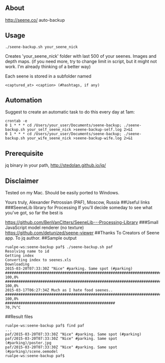 ## About
http://seene.co/ auto-backup
## Usage
`./seene-backup.sh your_seene_nick`

Creates 'your_seene_nick' folder with last 500 of your seenes. Images and depth maps.
(if you need more, try to change limit in script, but it might not work. I'm already thinking of a better way)

Each seene is stored in a subfolder named 

`<captured_at> <caption> (#hashtags, if any)`
## Automation
Suggest to create an automatic task to do this every day at 1am:
```
crontab -e
0 1 * * * cd /Users/your_user/Documents/seene-backup; ./seene-backup.sh your_self_seene_nick >seene-backup-self.log 2>&1
0 1 * * * cd /Users/your_user/Documents/seene-backup; ./seene-backup.sh your_wife_seene_nick >seene-backup-wife.log 2>&1
``` 
## Prerequisite
jq binary in your path, http://stedolan.github.io/jq/
## Disclaimer
Tested on my Mac.
Should be easily ported to Windows.

Yours truly,
Alexander Petrossian (PAF), Moscow, Russia
##Useful links
###SeeneLib library for Processing
If you'll decide someday to see what you've got, so far the best is

https://github.com/BenVanCitters/SeeneLib---Processing-Library
###Small JavaScript model renderer (no texture)
https://github.com/detunized/seene-viewer
##Thanks
To Creators of Seene app.
To jq author.
##Sample output
```
rualpe-ws:seene-backup paf$ ./seene-backup.sh paf
Resolving name to id
Getting index
Converting index to seenes.xls
Downloading
2015-03-20T07:33:30Z "Nice" #parking. Same spot (#parking)
######################################################################## 100,0%
######################################################################## 100,0%
2015-03-17T06:27:34Z Much as I hate food seenes..
######################################################################## 100,0%
##################################################                        70,7%^C
```

##Result files
```
rualpe-ws:seene-backup paf$ find paf
...
paf/2015-03-20T07:33:30Z "Nice" #parking. Same spot (#parking)
paf/2015-03-20T07:33:30Z "Nice" #parking. Same spot (#parking)/poster.jpg
paf/2015-03-20T07:33:30Z "Nice" #parking. Same spot (#parking)/scene.oemodel
rualpe-ws:seene-backup paf$ 
```
